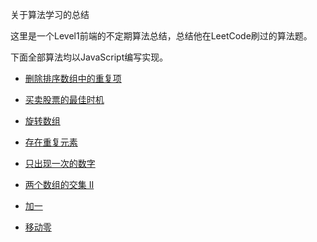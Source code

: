 关于算法学习的总结

这里是一个Level1前端的不定期算法总结，总结他在LeetCode刷过的算法题。

下面全部算法均以JavaScript编写实现。
 - [删除排序数组中的重复项](./202004/20200403.js)

 - [买卖股票的最佳时机](./202004/20200404.js)

 - [旋转数组](./202004/20200405.js)

 - [存在重复元素](./202004/20200405_02.js)

 - [只出现一次的数字](./202004/20200406.js)

 - [两个数组的交集 II](./202004/2020040602.js)

 - [加一](./202004/2020040607.js)

 - [移动零](./202004/2020040608.js)



 
